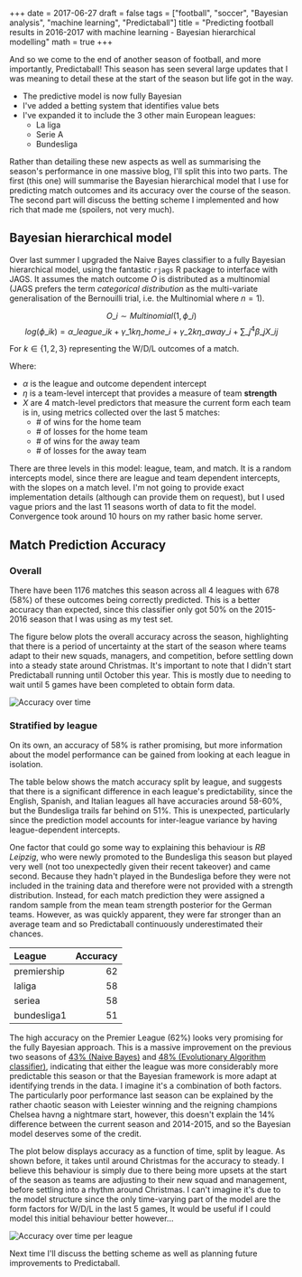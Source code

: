 +++
date = 2017-06-27
draft = false
tags = ["football", "soccer", "Bayesian analysis", "machine learning", "Predictaball"]
title = "Predicting football results in 2016-2017 with machine learning - Bayesian hierarchical modelling"
math = true
+++

And so we come to the end of another season of football, and more
importantly, Predictaball! This season has seen several large updates
that I was meaning to detail these at the start of the season but life
got in the way.

- The predictive model is now fully Bayesian
- I've added a betting system that identifies value bets
- I've expanded it to include the 3 other main European leagues:
  - La liga
  - Serie A
  - Bundesliga

Rather than detailing these new aspects as well as summarising the season's performance in one massive blog, I'll split this into two parts. The first (this one) will summarise the Bayesian hierarchical model that I use for predicting match outcomes and its accuracy over the course of the season. The second part will discuss the betting scheme I implemented and how rich that made me (spoilers, not very much).

Bayesian hierarchical model
---------------------------

Over last summer I upgraded the Naive Bayes classifier to a fully
Bayesian hierarchical model, using the fantastic `rjags` R package to
interface with JAGS. It assumes the match outcome $O$ is distributed as
a multinomial (JAGS prefers the term _categorical distribution_ as the
multi-variate generalisation of the Bernouilli trial, i.e. the
Multinomial where $n = 1$).

$$O\_{i} \sim Multinomial(1, \phi\_{i})$$
$$log(\phi\_{ik}) = \alpha\_{league\_{i}k} + \gamma\_{1k}\eta\_{home\_{i}} + \gamma\_{2k}\eta\_{away\_{i}} +  \sum\_{j}^{4}{\beta\_{j} X\_{ij}}$$

For $k \in \{1, 2, 3\}$ representing the W/D/L outcomes of a match.

Where:

  - $\alpha$ is the league and outcome dependent intercept
  - $\eta$ is a team-level intercept that provides a measure of team
    **strength**
  - $X$ are 4 match-level predictors that measure the current form each
    team is in, using metrics collected over the last 5 matches:
    -   \# of wins for the home team
    -   \# of losses for the home team
    -   \# of wins for the away team
    -   \# of losses for the away team

There are three levels in this model: league, team, and match. It is a
random intercepts model, since there are league and team dependent
intercepts, with the slopes on a match level. I'm not going to provide
exact implementation details (although can provide them on request), but
I used vague priors and the last 11 seasons worth of data to fit the
model. Convergence took around 10 hours on my rather basic home server.

Match Prediction Accuracy
-------------------------

### Overall

There have been 1176 matches this season across all 4 leagues with 678
(58%) of these outcomes being correctly predicted. This is a better
accuracy than expected, since this classifier only got 50% on the
2015-2016 season that I was using as my test set.

The figure below plots the overall accuracy across the season,
highlighting that there is a period of uncertainty at the start of the
season where teams adapt to their new squads, managers, and competition,
before settling down into a steady state around Christmas. It's
important to note that I didn't start Predictaball running until October
this year. This is mostly due to needing to wait until 5 games have been
completed to obtain form data.

![Accuracy over time](/img/endofseason_2017/unnamed-chunk-2-1.png)

### Stratified by league

On its own, an accuracy of 58% is rather promising, but more information
about the model performance can be gained from looking at each league in
isolation.

The table below shows the match accuracy split by league, and suggests
that there is a significant difference in each league's predictability,
since the English, Spanish, and Italian leagues all have accuracies
around 58-60%, but the Bundesliga trails far behind on 51%. This is
unexpected, particularly since the prediction model accounts for
inter-league variance by having league-dependent intercepts.

One factor that could go some way to explaining this behaviour is _RB
Leipzig_, who were newly promoted to the Bundesliga this season but
played very well (not too unexpectedly given their recent takeover) and
came second. Because they hadn't played in the Bundesliga before they
were not included in the training data and therefore were not provided
with a strength distribution. Instead, for each match prediction they
were assigned a random sample from the mean team strength posterior for
the German teams. However, as was quickly apparent, they were far
stronger than an average team and so Predictaball continuously
underestimated their chances.

<table>
<thead>
<tr class="header">
<th align="left">League</th>
<th align="right">Accuracy</th>
</tr>
</thead>
<tbody>
<tr class="odd">
<td align="left">premiership</td>
<td align="right">62</td>
</tr>
<tr class="even">
<td align="left">laliga</td>
<td align="right">58</td>
</tr>
<tr class="odd">
<td align="left">seriea</td>
<td align="right">58</td>
</tr>
<tr class="even">
<td align="left">bundesliga1</td>
<td align="right">51</td>
</tr>
</tbody>
</table>

The high accuracy on the Premier League (62%) looks very promising for
the fully Bayesian approach. This is a massive improvement on the
previous two seasons of [43% (Naive
Bayes)](http://stuartlacy.co.uk/2016/05/29/endseason) and [48%
(Evolutionary Algorithm
classifier)](http://stuartlacy.co.uk/2015/10/27/predictaballendseason),
indicating that either the league was more considerably more predictable
this season or that the Bayesian framework is more adapt at identifying
trends in the data. I imagine it's a combination of both factors. The
particularly poor performance last season can be explained by the rather
chaotic season with Leiester winning and the reigning champions Chelsea
havng a nightmare start, however, this doesn't explain the 14%
difference between the current season and 2014-2015, and so the Bayesian
model deserves some of the credit.

The plot below displays accuracy as a function of time, split by league.
As shown before, it takes until around Christmas for the accuracy to
steady. I believe this behaviour is simply due to there being more
upsets at the start of the season as teams are adjusting to their new
squad and management, before settling into a rhythm around Christmas. I
can't imagine it's due to the model structure since the only
time-varying part of the model are the form factors for W/D/L in the
last 5 games, It would be useful if I could model this initial behaviour
better however...

![Accuracy over time per league](/img/endofseason_2017/unnamed-chunk-4-1.png)

Next time I'll discuss the betting scheme as well as planning future improvements to Predictaball.

